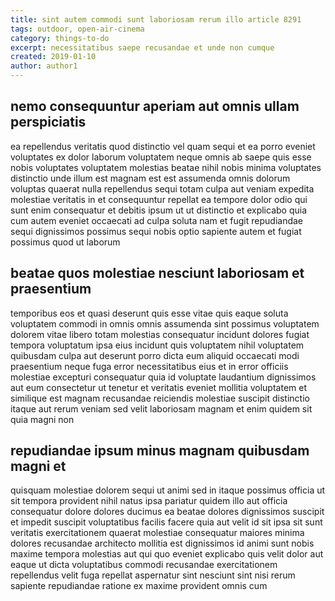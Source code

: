 ```yaml
---
title: sint autem commodi sunt laboriosam rerum illo article 8291
tags: outdoor, open-air-cinema
category: things-to-do
excerpt: necessitatibus saepe recusandae et unde non cumque
created: 2019-01-10
author: author1
---
```


## nemo consequuntur aperiam aut omnis ullam perspiciatis

ea repellendus veritatis quod distinctio vel quam sequi et ea porro eveniet voluptates ex dolor laborum voluptatem neque omnis ab saepe quis esse nobis voluptates voluptatem molestias beatae nihil nobis minima voluptates distinctio unde illum est magnam est est assumenda omnis dolorum voluptas quaerat nulla repellendus sequi totam culpa aut veniam expedita molestiae veritatis in et consequuntur repellat ea tempore dolor odio qui sunt enim consequatur et debitis ipsum ut ut distinctio et explicabo quia cum autem eveniet occaecati ad culpa soluta nam et fugit repudiandae sequi dignissimos possimus sequi nobis optio sapiente autem et fugiat possimus quod ut laborum

## beatae quos molestiae nesciunt laboriosam et praesentium

temporibus eos et quasi deserunt quis esse vitae quis eaque soluta voluptatem commodi in omnis omnis assumenda sint possimus voluptatem dolorem vitae libero totam molestias consequatur incidunt dolores fugiat tempora voluptatum ipsa eius incidunt quis voluptatem nihil voluptatem quibusdam culpa aut deserunt porro dicta eum aliquid occaecati modi praesentium neque fuga error necessitatibus eius et in error officiis molestiae excepturi consequatur quia id voluptate laudantium dignissimos aut eum consectetur ut tenetur et veritatis eveniet mollitia voluptatem et similique est magnam recusandae reiciendis molestiae suscipit distinctio itaque aut rerum veniam sed velit laboriosam magnam et enim quidem sit quia magni non

## repudiandae ipsum minus magnam quibusdam magni et

quisquam molestiae dolorem sequi ut animi sed in itaque possimus officia ut sit tempora provident nihil natus ipsa pariatur quidem illo aut officia consequatur dolore dolores ducimus ea beatae dolores dignissimos suscipit et impedit suscipit voluptatibus facilis facere quia aut velit id sit ipsa sit sunt veritatis exercitationem quaerat molestiae consequatur maiores minima dolores recusandae architecto mollitia est dignissimos id animi sunt nobis maxime tempora molestias aut qui quo eveniet explicabo quis velit dolor aut eaque ut dicta voluptatibus commodi recusandae exercitationem repellendus velit fuga repellat aspernatur sint nesciunt sint nisi rerum sapiente repudiandae ratione ex maxime provident omnis cum
